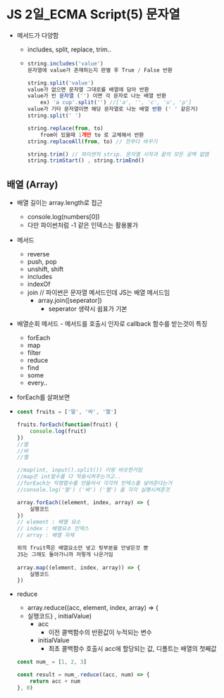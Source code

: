 # JS 2일_ECMA Script(5) 문자열

- 메서드가 다양함

  - includes, split, replace, trim..

  - ```javascript
    string.includes('value')
    문자열에 value가 존재하는지 판별 후 True / False 반환
    
    string.split('value')
    value가 없으면 문자열 그대로를 배열에 담아 반환 
    value가 빈 문자열 ('') 이면 각 문자로 나눈 배열 반환
    	ex) 'a cup'.split('') //['a', '', 'c', 'u', 'p']
    value가 기타 문자열이면 해당 문자열로 나눈 배열 반환 (' ' 같은거)
    string.split(' ')
    
    string.replace(from, to)
    	from이 있을때 1개만 to 로 교체해서 반환
    string.replaceAll(from, to) // 전부다 바꾸기
    
    string.trim() // 파이썬의 strip. 문자열 시작과 끝의 모든 공백 없앰
    string.trimStart() , string.trimEnd()
    ```



## 배열 (Array)

- 배열 길이는 array.length로 접근

  - console.log(numbers[0])
  - 다만 파이썬처럼 -1 같은 인덱스는 활용불가

- 메서드

  - reverse
  - push, pop
  - unshift, shift
  - includes
  - indexOf
  - join // 파이썬은 문자열 메서드인데 JS는 배열 메서드임
    - array.join([seperator])
      - seperator 생략시 쉼표가 기본

- 배열순회 메서드 - 메서드를 호출시 인자로 callback 함수를 받는것이 특징

  - forEach
  - map
  - filter
  - reduce
  - find
  - some
  - every..

- forEach를 살펴보면

- ```javascript
  const fruits = ['딸', '바', '멜']
  
  fruits.forEach(function(fruit) {
      console.log(fruit)
  })
  //딸
  //바
  //멜
  
  //map(int, input().split()) 이랑 비슷한거임
  //map은 int함수를 다 적용시켜주는거고..
  //forEach는 익명함수를 만들어서 각각의 인덱스를 넣어준다는거
  //console.log('딸') ('바') ('멜') 을 각각 실행시켜준것
  
  array.forEach((element, index, array) => {
      실행코드
  })
  // element : 배열 요소
  // index : 배열요소 인덱스
  // array : 배열 자체    
  
  위의 fruit쪽은 배열요소만 넣고 뒷부분을 안넣은것 뿐
  JS는 그래도 돌아가니까 저렇게 나온거임   
                
  array.map((element, index, array)) => {
      실행코드
  })    
  ```

- reduce

  - array.reduce((acc, element, index, array) => {
  - 실행코드} , initialValue)
    - acc
      - 이전 콜백함수의 반환값이 누적되는 변수
    - initialValue
      - 최초 콜백함수 호출시 acc에 할당되는 값, 디폴트는 배열의 첫째값

  ```javascript
  const num_ = [1, 2, 3]
  
  const result = num_.reduce((acc, num) => {
      return acc + num
  }, 0)
  ```

  